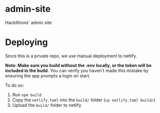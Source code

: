 # admin-site

HackIllinois' admin site

# Deploying

Since this is a private repo, we use manual deployment to netlify.

**Note: Make sure you build without the .env locally, or the token will be included in the build.**
You can verify you haven't made this mistake by ensuring the app prompts a login on start.

To do so:
1. Run `npm build`
2. Copy the `netlify.toml` into the `build/` folder (`cp netlify.toml build/`)
3. Upload the `build/` folder to netlify
